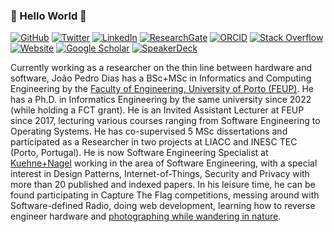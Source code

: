 ### 🐧 Hello World :hammer:

[![GitHub](https://img.shields.io/badge/-@jpdias-181717?style=flat-square&logo=GitHub&logoColor=white)](https://github.com/jpdias)
[![Twitter](https://img.shields.io/twitter/follow/jpd1as?label=%40jpd1as&logo=Twitter&color=blue&logoColor=blue&style=flat-square)](https://twitter.com/jpd1as)
[![LinkedIn](https://img.shields.io/badge/-LinkedIn-0077B5?style=flat-square&logo=Linkedin&logoColor=white)](https://www.linkedin.com/in/joaopdias)
[![ResearchGate](https://img.shields.io/badge/-ResearchGate-00CCBB?style=flat-square&logo=ResearchGate&logoColor=white)](https://www.researchgate.net/profile/Joao-Dias-11)
[![ORCID](https://img.shields.io/badge/-ORCID-A6CE39?style=flat-square&logo=ORCID&logoColor=white)](https://orcid.org/0000-0001-9066-6436) 
[![Stack Overflow](https://img.shields.io/badge/-Stack%20Overflow-FE7A16?style=flat-square&logo=Stack-Overflow&logoColor=white)](https://stackoverflow.com/users/4135665/jp-dias)
[![Website](https://img.shields.io/website?label=jpdias.me&url=https%3A%2F%2Fjpdias.me&style=flat-square)](https://jpdias.me)
[![Google Scholar](https://img.shields.io/badge/GScholar--blue.svg?style=flat-square)](https://scholar.google.com/citations?user=sQ2vKI0AAAAJ)
[![SpeakerDeck](https://img.shields.io/badge/SpeakerDeck--yellow.svg?style=flat-square)](https://speakerdeck.com/jpdias)


Currently working as a researcher on the thin line between hardware and software, João Pedro Dias has a BSc+MSc in Informatics and Computing Engineering by the [Faculty of Engineering, University of Porto (FEUP)](https://sigarra.up.pt/feup/en/WEB_PAGE.INICIAL). He has a Ph.D. in Informatics Engineering by the same university since 2022 (while holding a FCT grant). He is an Invited Assistant Lecturer at FEUP since 2017, lecturing various courses ranging from Software Engineering to Operating Systems. He has co-supervised 5 MSc dissertations and participated as a Researcher in two projects at LIACC and INESC TEC (Porto, Portugal). He is now Software Engineering Specialist at [Kuehne+Nagel](https://home.kuehne-nagel.com/) working in the area of Software Engineering, with a special interest in Design Patterns, Internet-of-Things, Security and Privacy with more than 20 published and indexed papers. In his leisure time, he can be found participating in Capture The Flag competitions, messing around with Software-defined Radio, doing web development, learning how to reverse engineer hardware and [photographing while wandering in nature](https://500px.com/p/jpdias).
